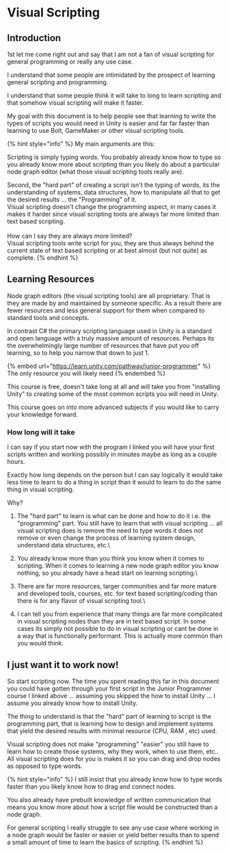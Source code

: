 # Visual Scripting

## Introduction

1st let me come right out and say that I am not a fan of visual scripting for general programming or really any use case.&#x20;

I understand that some people are intimidated by the prospect of learning general scripting and programming.&#x20;

I understand that some people think it will take to long to learn scripting and that somehow visual scripting will make it faster.

My goal with this document is to help people see that learning to write the types of scripts you would need in Unity is easier and far far faster than learning to use Bolt, GameMaker or other visual scripting tools.

{% hint style="info" %}
My main arguments are this:

Scripting is simply typing words. You probably already know how to type so you already know more about scripting than you likely do about a particular node graph editor (what those visual scripting tools really are).



Second, the "hard part" of creating a script isn't the typing of words, its the understanding of systems, data structures, how to manipulate all that to get the desired results ... the "Programming" of it.\
Visual scripting doesn't change the programming aspect, in many cases it makes it harder since visual scripting tools are always far more limited than text based scripting.\
\
How can I say they are always more limited?\
Visual scripting tools write script for you, they are thus always behind the current state of text based scripting or at best almost (but not quite) as complete.
{% endhint %}

## Learning Resources

Node graph editors (the visual scripting tools) are all proprietary. That is they are made by and maintained by someone specific. As a result there are fewer resources and less general support for them when compared to standard tools and concepts.

In contrast C# the primary scripting language used in Unity is a standard and open language with a truly massive amount of resources. Perhaps its the overwhelmingly large number of resources that have put you off learning, so to help you narrow that down to just 1.

{% embed url="https://learn.unity.com/pathway/junior-programmer" %}
The only resource you will likely need
{% endembed %}

This course is free, doesn't take long at all and will take you from "installing Unity" to creating some of the most common scripts you will need in Unity.

This course goes on into more advanced subjects if you would like to carry your knowledge forward.

### How long will it take

I can say if you start now with the program I linked you will have your first scripts written and working possibly in minutes maybe as long as a couple hours.

Exactly how long depends on the person but I can say logically it would take less time to learn to do a thing in script than it would to learn to do the same thing in visual scripting.&#x20;

Why?

1. The "hard part" to learn is what can be done and how to do it i.e. the "programming" part. You still have to learn that with visual scripting ... all visual scripting does is remove the need to type words it does not remove or even change the process of learning system design, understand data structures, etc.\

2. You already know more than you think you know when it comes to scripting. When it comes to learning a new node graph editor you know nothing, so you already have a head start on learning scripting.\

3. There are far more resources, larger communities and far more mature and developed tools, courses, etc. for text based scripting/coding than there is for any flavor of visual scripting tool.\

4. I can tell you from experience that many things are far more complicated in visual scripting nodes than they are in text based script. In some cases its simply not possible to do in visual scripting or cant be done in a way that is functionally performant. This is actually more common than you would think.

## I just want it to work now!

So start scripting now. The time you spent reading this far in this document you could have gotten through your first script in the Junior Programmer course I linked above ... assuming you skipped the how to install Unity ... I assume you already know how to install Unity.

The thing to understand is that the "hard" part of learning to script is the programming part, that is learning how to design and implement systems that yield the desired results with minimal resource (CPU, RAM , etc) used.

Visual scripting does not make "programming" "easier" you still have to learn how to create those systems, why they work, when to use them, etc.. All visual scripting does for you is makes it so you can drag and drop nodes as opposed to type words.&#x20;

{% hint style="info" %}
I still insist that you already know how to type words faster than you likely know how to drag and connect nodes.



You also already have prebuilt knowledge of written communication that means you know more about how a script file would be constructed than a node graph.



For general scripting I really struggle to see any use case where working in a node graph would be faster or easier or yield better results than to spend a small amount of time to learn the basics of scripting.&#x20;
{% endhint %}
